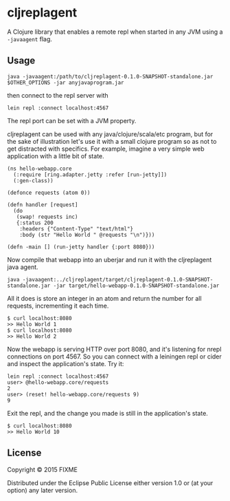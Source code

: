 # cljreplagent

A Clojure library that enables a remote repl when started in any JVM using a `-javaagent` flag.

## Usage

    java -javaagent:/path/to/cljreplagent-0.1.0-SNAPSHOT-standalone.jar $OTHER_OPTIONS -jar anyjavaprogram.jar

then connect to the repl server with

    lein repl :connect localhost:4567

The repl port can be set with a JVM property.

cljreplagent can be used with any java/clojure/scala/etc program, but
for the sake of illustration let's use it with a small clojure program
so as not to get distracted with specifics. For example, imagine a
very simple web application with a little bit of state.

    (ns hello-webapp.core
      (:require [ring.adapter.jetty :refer [run-jetty]])
      (:gen-class))
        
    (defonce requests (atom 0))
        
    (defn handler [request]
      (do
       (swap! requests inc)
       {:status 200
        :headers {"Content-Type" "text/html"}
        :body (str "Hello World " @requests "\n")}))

    (defn -main [] (run-jetty handler {:port 8080}))

Now compile that webapp into an uberjar and run it with the cljreplagent java agent.

    java -javaagent:../cljreplagent/target/cljreplagent-0.1.0-SNAPSHOT-standalone.jar -jar target/hello-webapp-0.1.0-SNAPSHOT-standalone.jar

All it does is store an integer in an atom and return the number for all requests, incrementing it each time.

    $ curl localhost:8080
    >> Hello World 1
    $ curl localhost:8080
    >> Hello World 2

Now the webapp is serving HTTP over port 8080, and it's listening for
nrepl connections on port 4567. So you can connect with a leiningen
repl or cider and inspect the application's state. Try it:

    lein repl :connect localhost:4567
    user> @hello-webapp.core/requests
    2
    user> (reset! hello-webapp.core/requests 9)
    9

Exit the repl, and the change you made is still in the application's state.

    $ curl localhost:8080
    >> Hello World 10

## License

Copyright © 2015 FIXME

Distributed under the Eclipse Public License either version 1.0 or (at
your option) any later version.

